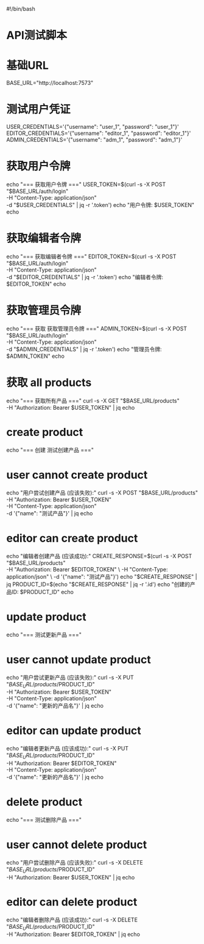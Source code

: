 #!/bin/bash

# API测试脚本

# 基础URL
BASE_URL="http://localhost:7573"

# 测试用户凭证
USER_CREDENTIALS='{"username": "user_1", "password": "user_1"}'
EDITOR_CREDENTIALS='{"username": "editor_1", "password": "editor_1"}'
ADMIN_CREDENTIALS='{"username": "adm_1", "password": "adm_1"}'

# 获取用户令牌
echo "=== 获取用户令牌 ==="
USER_TOKEN=$(curl -s -X POST "$BASE_URL/auth/login" \
  -H "Content-Type: application/json" \
  -d "$USER_CREDENTIALS" | jq -r '.token')
echo "用户令牌: $USER_TOKEN"
echo

# 获取编辑者令牌
echo "=== 获取编辑者令牌 ==="
EDITOR_TOKEN=$(curl -s -X POST "$BASE_URL/auth/login" \
  -H "Content-Type: application/json" \
  -d "$EDITOR_CREDENTIALS" | jq -r '.token')
echo "编辑者令牌: $EDITOR_TOKEN"
echo

# 获取管理员令牌
echo "=== 获取 获取管理员令牌 ==="
ADMIN_TOKEN=$(curl -s -X POST "$BASE_URL/auth/login" \
  -H "Content-Type: application/json" \
  -d "$ADMIN_CREDENTIALS" | jq -r '.token')
echo "管理员令牌: $ADMIN_TOKEN"
echo

# 获取 all products
echo "=== 获取所有产品 ==="
curl -s -X GET "$BASE_URL/products" \
  -H "Authorization: Bearer $USER_TOKEN" | jq
echo

# create product
echo "=== 创建 测试创建产品 ==="
# user cannot create product
echo "用户尝试创建产品 (应该失败):"
curl -s -X POST "$BASE_URL/products" \
  -H "Authorization: Bearer $USER_TOKEN" \
  -H "Content-Type: application/json" \
  -d '{"name": "测试产品"}' | jq
echo

# editor can create product
echo "编辑者创建产品 (应该成功):"
CREATE_RESPONSE=$(curl -s -X POST "$BASE_URL/products" \
  -H "Authorization: Bearer $EDITOR_TOKEN" \
  -H "Content-Type: application/json" \
  -d '{"name": "测试产品"}')
echo "$CREATE_RESPONSE" | jq
PRODUCT_ID=$(echo "$CREATE_RESPONSE" | jq -r '.id')
echo "创建的产品ID: $PRODUCT_ID"
echo

# update product
echo "=== 测试更新产品 ==="
# user cannot update product
echo "用户尝试更新产品 (应该失败):"
curl -s -X PUT "$BASE_URL/products/$PRODUCT_ID" \
  -H "Authorization: Bearer $USER_TOKEN" \
  -H "Content-Type: application/json" \
  -d '{"name": "更新的产品名"}' | jq
echo

# editor can update product
echo "编辑者更新产品 (应该成功):"
curl -s -X PUT "$BASE_URL/products/$PRODUCT_ID" \
  -H "Authorization: Bearer $EDITOR_TOKEN" \
  -H "Content-Type: application/json" \
  -d '{"name": "更新的产品名"}' | jq
echo

# delete product
echo "=== 测试删除产品 ==="
# user cannot delete product
echo "用户尝试删除产品 (应该失败):"
curl -s -X DELETE "$BASE_URL/products/$PRODUCT_ID" \
  -H "Authorization: Bearer $USER_TOKEN" | jq
echo

# editor can delete product
echo "编辑者删除产品 (应该成功):"
curl -s -X DELETE "$BASE_URL/products/$PRODUCT_ID" \
  -H "Authorization: Bearer $EDITOR_TOKEN" | jq
echo


